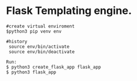 
# Flask Templating engine. 

```
#create virtual enviroment
$python3 pip venv env

#history
 source env/bin/activate
 source env/bin/deactivate

Run:
$ python3 create_flask_app flask_app
$ python3 flask_app
```
